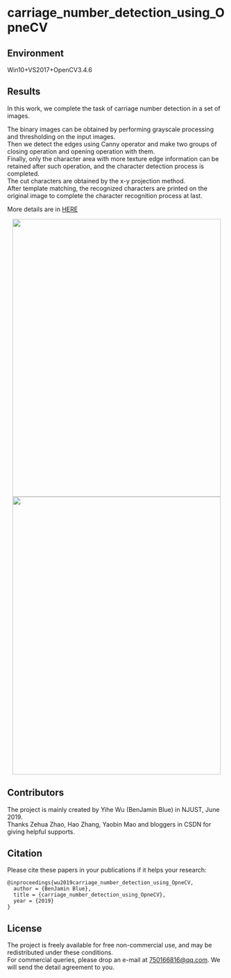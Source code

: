 # carriage_number_detection_using_OpneCV

## Environment
Win10+VS2017+OpenCV3.4.6

## Results
In this work, we complete the task of carriage number detection in a set of images.   
  
The binary images can be obtained by performing grayscale processing and thresholding on the input images.   
Then we detect the edges using Canny operator and make two groups of closing operation and opening operation with them.   
Finally, only the character area with more texture edge information can be retained after such operation, and the character detection process is completed.   
The cut characters are obtained by the x-y projection method.  
After template matching, the recognized characters are printed on the original image to complete the character recognition process at last.  
  
More details are in [HERE](https://blog.csdn.net/BenJamin_Blue/article/details/96892971) 

<div align=center><img width="480" height="640" src="https://i.loli.net/2019/07/22/5d35b933d793d89189.png"/></div>


<div align=center><img width="480" height="640" src="https://i.loli.net/2019/07/22/5d35b93450f1046484.png"/></div>


## Contributors
The project is mainly created by Yihe Wu (BenJamin Blue) in NJUST, June 2019.  
Thanks Zehua Zhao, Hao Zhang, Yaobin Mao and bloggers in CSDN for giving helpful supports.

## Citation
Please cite these papers in your publications if it helps your research:

```
@inproceedings{wu2019carriage_number_detection_using_OpneCV,
  author = {BenJamin Blue},
  title = {carriage_number_detection_using_OpneCV},
  year = {2019}
}
```

## License
The project is freely available for free non-commercial use, and may be redistributed under these conditions.   
For commercial queries, please drop an e-mail at 750166816@qq.com. We will send the detail agreement to you.
